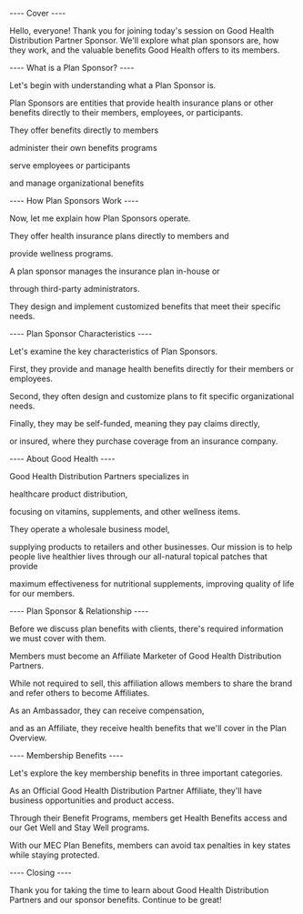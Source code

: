 ---- Cover ----

Hello, everyone! Thank you for joining today's session on Good Health Distribution Partner Sponsor. We'll explore what plan sponsors are, how they work, and the valuable benefits Good Health offers to its members.

---- What is a Plan Sponsor? ----

Let's begin with understanding what a Plan Sponsor is. 

Plan Sponsors are entities that provide health insurance plans or other benefits directly to their members, employees, or participants. 

They offer benefits directly to members

administer their own benefits programs

serve employees or participants 

and manage organizational benefits

---- How Plan Sponsors Work ----

Now, let me explain how Plan Sponsors operate. 

They offer health insurance plans directly to members and 

provide wellness programs. 

A plan sponsor manages the insurance plan in-house or 

through third-party administrators. 

They design and implement customized benefits that meet their specific needs.

---- Plan Sponsor Characteristics ----

Let's examine the key characteristics of Plan Sponsors. 

First, they provide and manage health benefits directly for their members or employees. 

Second, they often design and customize plans to fit specific organizational needs. 

Finally, they may be self-funded, meaning they pay claims directly, 

or insured, where they purchase coverage from an insurance company.

---- About Good Health ----

Good Health Distribution Partners specializes in 

healthcare product distribution, 

focusing on vitamins, supplements, and other wellness items. 

They operate a wholesale business model, 

supplying products to retailers and other businesses. Our mission is to help people live healthier lives through our all-natural topical patches that provide 

maximum effectiveness for nutritional supplements, improving quality of life for our members.


---- Plan Sponsor & Relationship ----

Before we discuss plan benefits with clients, there's required information we must cover with them.

Members must become an Affiliate Marketer of Good Health Distribution Partners. 

While not required to sell, this affiliation allows members to share the brand and refer others to become Affiliates.

As an Ambassador, they can receive compensation, 

and as an Affiliate, they receive health benefits that we'll cover in the Plan Overview.

---- Membership Benefits ----

Let's explore the key membership benefits in three important categories. 

As an Official Good Health Distribution Partner Affiliate, they'll have business opportunities and product access. 

Through their Benefit Programs, members get Health Benefits access and our Get Well and Stay Well programs. 

With our MEC Plan Benefits, members can avoid tax penalties in key states while staying protected.

---- Closing ----

Thank you for taking the time to learn about Good Health Distribution Partners and our sponsor benefits. Continue to be great!

